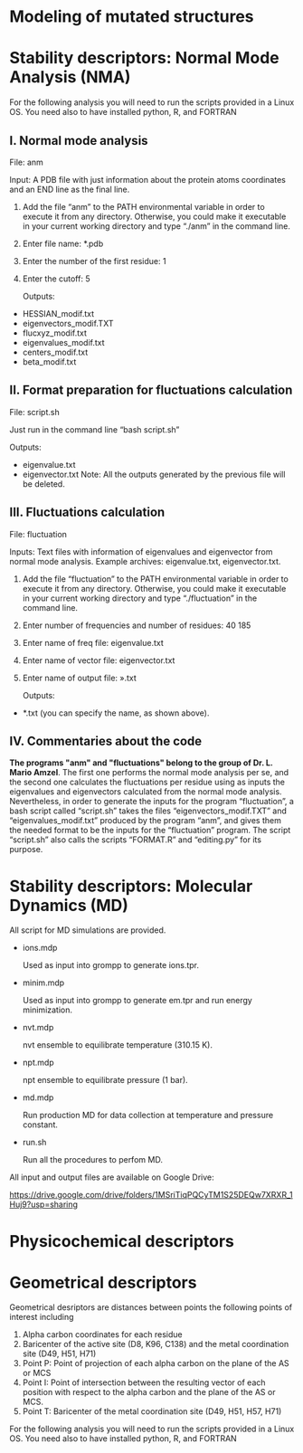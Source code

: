 # Modeling of mutated structures

# Stability descriptors: Normal Mode Analysis (NMA)

For the following analysis you will need to run the scripts provided in a Linux OS. You need also to have installed python, R, and FORTRAN

## I.	Normal mode analysis

File: anm

Input: A PDB file with just information about the protein atoms coordinates and an END line as the final line.

1.	Add the file “anm” to the PATH environmental variable in order to execute it from any directory. Otherwise, you could make it executable in your current working directory and type “./anm” in the command line.
2.	Enter file name: *.pdb
3.	Enter the number of the first residue: 1
4.	Enter the cutoff: 5
 
	Outputs: 
-	HESSIAN_modif.txt
-	eigenvectors_modif.TXT
-	flucxyz_modif.txt
-	eigenvalues_modif.txt
-	centers_modif.txt
-	beta_modif.txt

## II.	Format preparation for fluctuations calculation

File: script.sh 

Just run in the command line “bash script.sh”

Outputs:
-	eigenvalue.txt
-	eigenvector.txt
Note: All the outputs generated by the previous file will be deleted.

## III.	Fluctuations calculation

File: fluctuation

Inputs: Text files with information of eigenvalues and eigenvector from normal mode analysis. Example archives: eigenvalue.txt, eigenvector.txt.

1.	Add the file “fluctuation” to the PATH environmental variable in order to execute it from any directory. Otherwise, you could make it executable in your current working directory and type “./fluctuation” in the command line.
2.	Enter number of frequencies and number of residues: 40 185
3.	Enter name of freq file: eigenvalue.txt
4.	Enter name of vector file: eigenvector.txt 
5.	Enter name of output file: ».txt
 
	Outputs: 
-	*.txt (you can specify the name, as shown above).

## IV.	Commentaries about the code

**The programs "anm" and "fluctuations" belong to the group of Dr. L. Mario Amzel**. The first one performs the normal mode analysis per se, and the second one calculates the fluctuations per residue using as inputs the eigenvalues and eigenvectors calculated from the normal mode analysis. Nevertheless, in order to generate the inputs for the program “fluctuation”, a bash script called “script.sh” takes the files “eigenvectors_modif.TXT” and “eigenvalues_modif.txt” produced by the program “anm”, and gives them the needed format to be the inputs for the “fluctuation” program. The script “script.sh” also calls the scripts “FORMAT.R” and “editing.py” for its purpose.

# Stability descriptors: Molecular Dynamics (MD)

All script for MD simulations are provided. 

 -	ions.mdp
  
 	Used as input into grompp to generate ions.tpr.
 
 - 	minim.mdp
 
 	Used as input into grompp to generate em.tpr and run energy minimization.
 
 -	nvt.mdp
 	
	nvt ensemble to equilibrate temperature (310.15 K). 	
 
 -	npt.mdp
 
 	npt ensemble to equilibrate pressure (1 bar).
	 
 -	md.mdp
 
 	Run production MD for data collection at temperature and pressure constant.
 
 -	run.sh
 	
	Run all the procedures to perfom MD.
 
 All input and output files are available on Google Drive:
 
 https://drive.google.com/drive/folders/1MSriTiqPQCyTM1S25DEQw7XRXR_1Huj9?usp=sharing
 
# Physicochemical descriptors

# Geometrical descriptors

Geometrical desriptors are distances between points the following points of interest including
1. Alpha carbon coordinates for each residue
2. Baricenter of the active site (D8, K96, C138) and the metal coordination site (D49, H51, H71)
3. Point P: Point of projection of each alpha carbon on the plane of the AS or MCS
4. Point I: Point of intersection between the resulting vector of each position with respect to the alpha carbon and the plane of the AS or MCS.
5. Point T: Baricenter of the metal coordination site (D49, H51, H57, H71)

For the following analysis you will need to run the scripts provided in a Linux OS. You need also to have installed python, R, and FORTRAN
